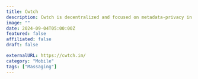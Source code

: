 ```yaml
---
title: Cwtch
description: Cwtch is decentralized and focused on metadata-privacy in addition to communications privacy.
image: ""
date: 2024-09-04T05:00:00Z
featured: false
affiliated: false
draft: false

externalURL: https://cwtch.im/
category: "Mobile"
tags: ["Massaging"]
---
```

